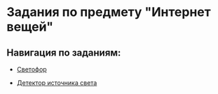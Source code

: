 # Задания по предмету "Интернет вещей" #

## Навигация по заданиям: ##

- [Светофор](https://github.com/mgwoorl/IoT/tree/main/traffic_light)

- [Детектор источника света](https://github.com/mgwoorl/IoT/tree/main/photoresistors)
